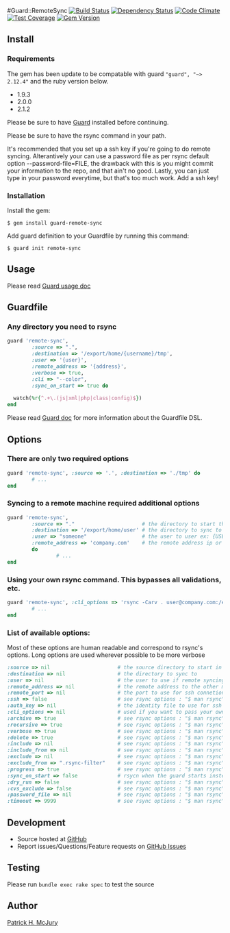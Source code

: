 #Guard::RemoteSync [![Build Status](https://travis-ci.org/pmcjury/guard-remote-sync.svg?branch=master)](https://travis-ci.org/pmcjury/guard-remote-sync) [![Dependency Status](https://gemnasium.com/pmcjury/guard-remote-sync.png)](https://gemnasium.com/pmcjury/guard-remote-sync) [![Code Climate](https://codeclimate.com/github/pmcjury/guard-remote-sync.png)](https://codeclimate.com/github/pmcjury/guard-remote-sync) [![Test Coverage](https://codeclimate.com/github/pmcjury/guard-remote-sync/badges/coverage.svg)](https://codeclimate.com/github/pmcjury/guard-remote-sync) [![Gem Version](https://badge.fury.io/rb/guard-remote-sync.svg)](http://badge.fury.io/rb/guard-remote-sync)

## Install

### Requirements

The gem has been update to be compatable with guard ```"guard", "~> 2.12.4"``` and the ruby version below. 

  - 1.9.3
  - 2.0.0
  - 2.1.2

Please be sure to have [Guard](https://github.com/guard/guard) installed before continuing.

Please be sure to have the rsync command in your path.

It's recommended that you set up a ssh key if you're going to do remote syncing. 
Alterantively your can use a password file as per rsync default option --password-file=FILE, the drawback with this is you might commit your information to the repo, and that ain't no good.
Lastly, you can just type in your password everytime, but that's too much work. Add a ssh key! 

### Installation

Install the gem:

```
$ gem install guard-remote-sync
```

Add guard definition to your Guardfile by running this command:

```
$ guard init remote-sync
```

## Usage

Please read [Guard usage doc](https://github.com/guard/guard#readme)

## Guardfile

### Any directory you need to rsync

```ruby
guard 'remote-sync',
        :source => ".", 
        :destination => '/export/home/{username}/tmp', 
        :user => '{user}',
        :remote_address => '{address}',
        :verbose => true, 
        :cli => "--color", 
        :sync_on_start => true do
  
  watch(%r{^.+\.(js|xml|php|class|config)$})
end
```
Please read [Guard doc](https://github.com/guard/guard#readme) for more information about the Guardfile DSL.

## Options

### There are only two required options

```ruby
guard 'remote-sync', :source => '.', :destination => './tmp' do
        # ...
end
```

### Syncing to a remote machine required additional options
```ruby
guard 'remote-sync', 
        :source => "."                      # the directory to start the remote sync guard in
        :destination => '/export/home/user' # the directory to sync to
        :user => "someone"                  # the user to user ex: {USER}@somehost.com
        :remote_address => 'company.com'    # the remote address ip or url
        do
                # ...
end
```

### Using your own rsync command. This bypasses all validations, etc.
```ruby
guard 'remote-sync', :cli_options => 'rsync -Carv . user@company.com:/export/home/user' do
        # ...
end
```

### List of available options:

Most of these options are human readable and correspond to rsync's options. Long options are used wherever
possible to be more verbose

```ruby
:source => nil                      # the source directory to start in
:destination => nil                 # the directory to sync to
:user => nil                        # the user to use if remote syncing to another machine
:remote_address => nil              # the remote address to the other machine ip|url
:remote_port => nil                 # the port to use for ssh connetions
:ssh => false                       # see rsync options : "$ man rsync"
:auth_key => nil                    # the identity file to use for ssh authentication
:cli_options => nil                 # used if you want to pass your own rsyn command
:archive => true                    # see rsync options : "$ man rsync"
:recursive => true                  # see rsync options : "$ man rsync"
:verbose => true                    # see rsync options : "$ man rsync"
:delete => true                     # see rsync options : "$ man rsync"
:include => nil                     # see rsync options : "$ man rsync"
:include_from => nil                # see rsync options : "$ man rsync"
:exclude => nil                     # see rsync options : "$ man rsync"
:exclude_from => ".rsync-filter"    # see rsync options : "$ man rsync"
:progress => true                   # see rsync options : "$ man rsync"
:sync_on_start => false             # rsycn when the guard starts instead of waiting for a watcher to trigger guard
:dry_run => false                   # see rsync options : "$ man rsync"
:cvs_exclude => false               # see rsync options : "$ man rsync"
:password_file => nil               # see rsync options : "$ man rsync"
:timeout => 9999                    # see rsync options : "$ man rsync"
```

Development
-----------

* Source hosted at [GitHub](https://github.com/pmcjury/guard-remote-sync)
* Report issues/Questions/Feature requests on [GitHub Issues](https://github.com/pmcjury/guard-remote-sync/issues)

Testing
-------

Please run `bundle exec rake spec` to test the source

Author
------

[Patrick H. McJury](https://github.com/pmcjury)
